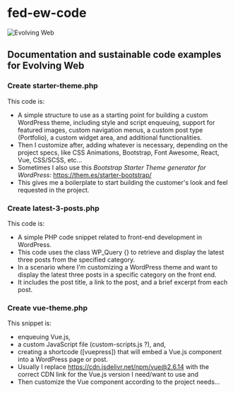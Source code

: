 # fed-ew-code
![Evolving Web](https://evolvingweb.com/themes/custom/ewsite8/images/ew-og-tw-logo.jpg "Evolving Web")
## Documentation and sustainable code examples for Evolving Web

### Create starter-theme.php
This code is:
- A simple structure to use as a starting point for building a custom WordPress theme, including style and script enqueuing, support for featured images, custom navigation menus, a custom post type (Portfolio), a custom widget area, and additional functionalities.
- Then I customize after, adding whatever is necessary, depending on the project specs, like CSS Animations, Bootstrap, Font Awesome, React, Vue, CSS/SCSS, etc...
- Sometimes I also use this _Bootstrap Starter Theme generator for WordPress_: https://them.es/starter-bootstrap/
- This gives me a boilerplate to start building the customer's look and feel requested in the project.

### Create latest-3-posts.php

This code is:
- A simple PHP code snippet related to front-end development in WordPress.
- This code uses the class WP_Query {} to retrieve and display the latest three posts from the specified category.
- In a scenario where I'm customizing a WordPress theme and want to display the latest three posts in a specific category on the front end.
- It includes the post title, a link to the post, and a brief excerpt from each post.

### Create vue-theme.php

This snippet is: 
- enqueuing Vue.js, 
- a custom JavaScript file (custom-scripts.js ?), and,
- creating a shortcode ([vuepress]) that will embed a Vue.js component into a WordPress page or post.
- Usually I replace https://cdn.jsdelivr.net/npm/vue@2.6.14 with the correct CDN link for the Vue.js version I need/want to use and
- Then customize the Vue component according to the project needs...
